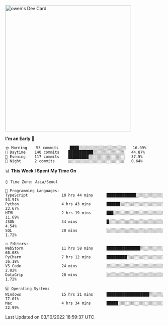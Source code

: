 <a href="https://app.daily.dev/owen_9066"><img src="https://api.daily.dev/devcards/51e5c69f10114f2abe0ae390c27b0828.png?r=hyb" width="400" alt="owen's Dev Card"/></a>

 
 <!--START_SECTION:waka-->
**I'm an Early 🐤** 

```text
🌞 Morning    53 commits     ████░░░░░░░░░░░░░░░░░░░░░   16.99% 
🌆 Daytime    140 commits    ███████████░░░░░░░░░░░░░░   44.87% 
🌃 Evening    117 commits    █████████░░░░░░░░░░░░░░░░   37.5% 
🌙 Night      2 commits      ░░░░░░░░░░░░░░░░░░░░░░░░░   0.64%

```


📊 **This Week I Spent My Time On** 

```text
⌚︎ Time Zone: Asia/Seoul

💬 Programming Languages: 
TypeScript               10 hrs 44 mins      █████████████░░░░░░░░░░░░   53.91% 
Python                   4 hrs 43 mins       ██████░░░░░░░░░░░░░░░░░░░   23.67% 
HTML                     2 hrs 19 mins       ███░░░░░░░░░░░░░░░░░░░░░░   11.69% 
JSON                     54 mins             █░░░░░░░░░░░░░░░░░░░░░░░░   4.54% 
SQL                      20 mins             ░░░░░░░░░░░░░░░░░░░░░░░░░   1.72%

🔥 Editors: 
WebStorm                 11 hrs 58 mins      ███████████████░░░░░░░░░░   60.08% 
PyCharm                  7 hrs 12 mins       █████████░░░░░░░░░░░░░░░░   36.18% 
VS Code                  24 mins             ░░░░░░░░░░░░░░░░░░░░░░░░░   2.02% 
DataGrip                 20 mins             ░░░░░░░░░░░░░░░░░░░░░░░░░   1.72%

💻 Operating System: 
Windows                  15 hrs 21 mins      ███████████████████░░░░░░   77.01% 
Mac                      4 hrs 34 mins       █████░░░░░░░░░░░░░░░░░░░░   22.99%

```


 Last Updated on 03/10/2022 18:59:37 UTC
<!--END_SECTION:waka-->
